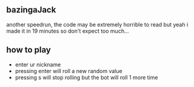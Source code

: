 ## bazingaJack
another speedrun, the code may be extremely horrible to read but yeah i made it in 19 minutes so don't expect too much...


## how to play
- enter ur nickname
- pressing enter will roll a new random value
- pressing s will stop rolling but the bot will roll 1 more time
